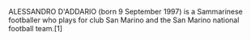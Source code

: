ALESSANDRO D'ADDARIO (born 9 September 1997) is a Sammarinese footballer who plays for club San Marino and the San Marino national football team.[1]
